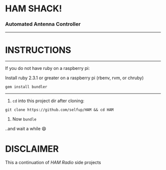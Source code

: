 # HAM SHACK!

### Automated Antenna Controller

***

# INSTRUCTIONS

***

If you do not have ruby on a raspberry pi:

Install ruby 2.3.1 or greater on a raspberry pi (rbenv, rvm, or chruby)

`gem install bundler`

***

1. `cd` into this project dir after cloning:

  `git clone https://github.com/selfup/HAM && cd HAM`

1. Now `bundle`

  ..and wait a while :smile:

# DISCLAIMER

This a continuation of *HAM Radio* side projects
